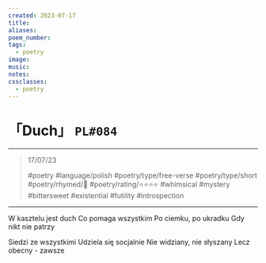 ```yaml
---
created: 2023-07-17
title:
aliases:
poem_number:
tags:
  - poetry
image:
music:
notes:
cssclasses:
  - poetry
---
```

# 「Duch」 `PL#084`

---

> 17/07/23
> 
> #poetry 
> #language/polish 
> #poetry/type/free-verse #poetry/type/short 
> #poetry/rhymed/🔴 
> #poetry/rating/⭐⭐⭐⭐ 
> #whimsical #mystery #bittersweet #existential #futility #introspection 

---

W kasztelu jest duch
Co pomaga wszystkim
Po ciemku, po ukradku
Gdy nikt nie patrzy

Siedzi ze wszystkimi
Udziela się socjalnie
Nie widziany, nie słyszany
Lecz obecny - zawsze